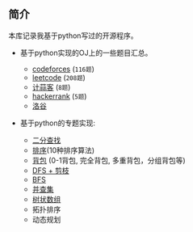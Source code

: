 ## 简介

本库记录我基于python写过的开源程序。

- 基于python实现的OJ上的一些题目汇总。
    + [codeforces]() (`116题`)
    + [leetcode]() (`208题`)
    + [计蒜客]() (`8题`)
    + [hackerrank]() (`5题`)
    + [洛谷]()

- 基于python的专题实现:
    + [二分查找](https://github.com/zhulf0804/Coding.Python/tree/master/binary_search)
    + [排序](https://github.com/zhulf0804/Coding.Python/tree/master/sort)(10种排序算法)
    + [背包](https://github.com/zhulf0804/Coding.Python/tree/master/knapsack) (0-1背包, 完全背包, 多重背包，分组背包等)
    + [DFS + 剪枝](https://github.com/zhulf0804/Coding.Python/tree/master/dfs)
    + [BFS](https://github.com/zhulf0804/Coding.Python/tree/master/bfs)
    + [并查集](https://github.com/zhulf0804/Coding.Python/tree/master/union-find_sets)
    + [树状数组](https://github.com/zhulf0804/Coding.Python/tree/master/binary_index_tree)
    + 拓扑排序
    + 动态规划